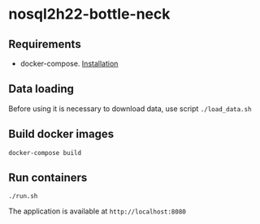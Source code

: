# nosql2h22-bottle-neck

## Requirements

* docker-compose. [Installation](https://docs.docker.com/compose/install/)

## Data loading

Before using it is necessary to download data, use script `./load_data.sh`

## Build docker images

`docker-compose build`

## Run containers

`./run.sh`

The application is available at `http://localhost:8080`

